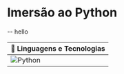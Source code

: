 # Imersão ao Python
-- hello 


 


| 📂 Linguagens e Tecnologias | 
|-----------------------------|
| ![Python](https://img.shields.io/badge/Python-306998?style=for-the-badge&logo=python&logoColor=white) |

